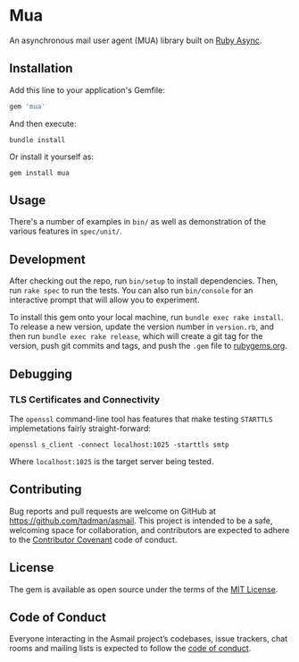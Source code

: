 # Mua

An asynchronous mail user agent (MUA) library built on
[Ruby Async](https://github.com/socketry/async).

## Installation

Add this line to your application's Gemfile:

```ruby
gem 'mua'
```

And then execute:

```shell
bundle install
```

Or install it yourself as:

```shell
gem install mua
```

## Usage

There's a number of examples in `bin/` as well as demonstration of the various
features in `spec/unit/`.

## Development

After checking out the repo, run `bin/setup` to install dependencies. Then,
run `rake spec` to run the tests. You can also run `bin/console` for an
interactive prompt that will allow you to experiment.

To install this gem onto your local machine, run `bundle exec rake install`.
To release a new version, update the version number in `version.rb`, and then
run `bundle exec rake release`, which will create a git tag for the version,
push git commits and tags, and push the `.gem` file to
[rubygems.org](https://rubygems.org).

## Debugging

### TLS Certificates and Connectivity

The `openssl` command-line tool has features that make testing `STARTTLS`
implemetations fairly straight-forward:

```shell
openssl s_client -connect localhost:1025 -starttls smtp
```

Where `localhost:1025` is the target server being tested.

## Contributing

Bug reports and pull requests are welcome on GitHub at
https://github.com/tadman/asmail. This project is intended to be a safe,
welcoming space for collaboration, and contributors are expected to adhere to
the [Contributor Covenant](http://contributor-covenant.org) code of conduct.

## License

The gem is available as open source under the terms of the
[MIT License](https://opensource.org/licenses/MIT).

## Code of Conduct

Everyone interacting in the Asmail project’s codebases, issue trackers, chat
rooms and mailing lists is expected to follow the
[code of conduct](https://github.com/postageapp/mua/blob/master/CODE_OF_CONDUCT.md).
